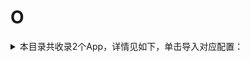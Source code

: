 # O
<details>
<summary>
本目录共收录2个App，详情见如下，单击导入对应配置：
</summary>

- [OKX](surge:///install-module?url=https%3A%2F%2Fraw.githubusercontent.com%2FzirawellRule%2FSurge%2FAdblock%2FApp%2FO%2FOKX%2Fokx.sgmodule)
- [ONE·一个](surge:///install-module?url=https%3A%2F%2Fraw.githubusercontent.com%2FzirawellRule%2FSurge%2FAdblock%2FApp%2FO%2FONE%C2%B7%E4%B8%80%E4%B8%AA%2Fone.sgmodule)

</details>